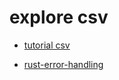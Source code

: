 # explore csv

- [tutorial csv](https://docs.rs/csv/latest/csv/tutorial/index.html)

- [rust-error-handling](https://blog.burntsushi.net/rust-error-handling/)
